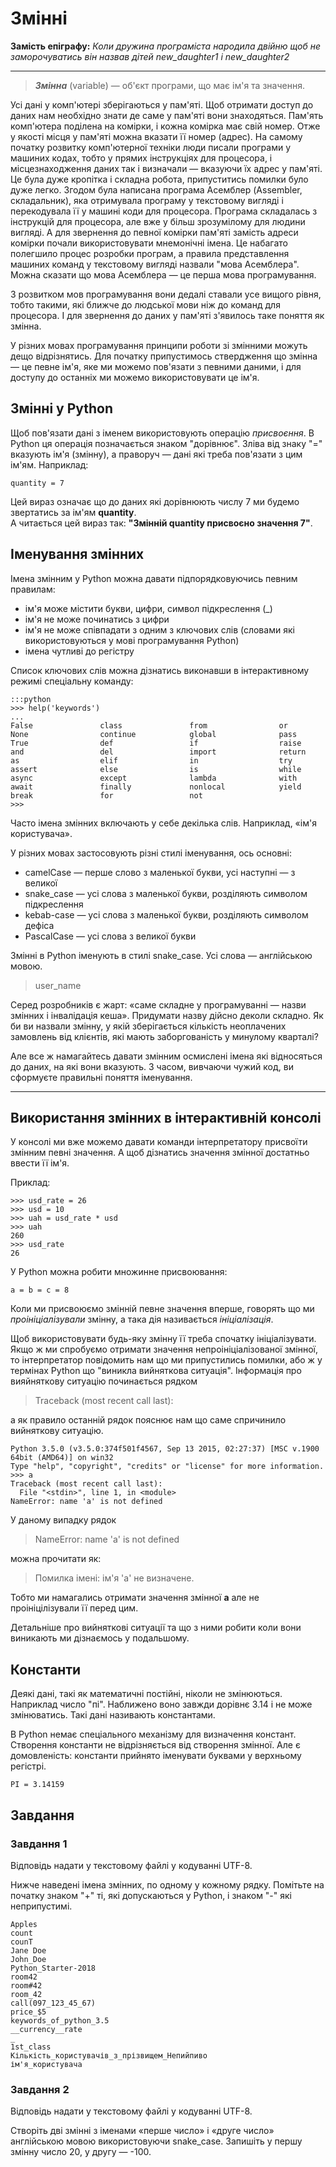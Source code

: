 # Змінні

**Замість епіграфу:**
*Коли дружина програміста народила двійню щоб не заморочуватись він назвав дітей new_daughter1 і new_daughter2*

-----
> ***Змінна*** (variable) — об'єкт програми, що має ім'я та значення.

Усі дані у комп'ютері зберігаються у пам'яті. Щоб отримати доступ до даних нам необхідно знати де саме у пам'яті вони знаходяться.
Пам'ять комп'ютера поділена на комірки, і кожна комірка має свій номер. Отже у якості місця у пам'яті можна вказати її номер (адрес).
На самому початку розвитку комп'ютерної техніки люди писали програми у машиних кодах, тобто у прямих інструкціях для процесора, і місцезнаходження даних так і визначали — вказуючи їх адрес у пам'яті.
Це була дуже кропітка і складна робота, припуститись помилки було дуже легко.
Згодом була написана програма Асемблер (Assembler, складальник), яка отримувала програму у текстовому вигляді і перекодувала її у машині коди для процесора.
Програма складалась з інструкцій для процесора, але вже у більш зрозумілому для людини вигляді.
А для звернення до певної комірки пам'яті замість адреси комірки почали використовувати мнемонічні імена.
Це набагато полегшило процес розробки програм, а правила представлення машиних команд у текстовому вигляді назвали "мова Асемблера".
Можна сказати що мова Асемблера — це перша мова програмування.

З розвитком мов програмування вони дедалі ставали усе вищого рівня, тобто такими, які ближче до людської мови ніж до команд для процесора.
І для звернення до даних у пам'яті з'явилось таке поняття як змінна.

У різних мовах програмування принципи роботи зі змінними можуть дещо відрізнятись.
Для початку припустимось ствердження що змінна — це певне ім'я, яке ми можемо пов'язати з певними даними, і для доступу до останніх ми можемо використовувати це ім'я.

## Змінні у Python
Щоб пов'язати дані з іменем використовують операцію *присвоєння*. В Python ця операція позначається знаком "дорівнює".
Зліва від знаку "=" вказують ім'я (змінну), а праворуч — дані які треба пов'язати з цим ім'ям.
Наприклад:

	quantity = 7

Цей вираз означає що до даних які дорівнюють числу 7 ми будемо звертатись за ім'ям **quantity**.  
А читається цей вираз так: **"Змінній quantity присвоєно значення 7"**.

## Іменування змінних

Імена змінним у Python можна давати підпорядковуючись певним правилам:

- ім'я може містити букви, цифри, символ підкреслення (_)
- ім'я не може починатись з цифри
- ім'я не може співпадати з одним з ключових слів (словами які використовуються у мові програмування Python)
- імена чутливі до регістру

Список ключових слів можна дізнатись виконавши в інтерактивному режимі спеціальну команду:

	:::python
	>>> help('keywords')
	...
	False               class               from                or
	None                continue            global              pass
	True                def                 if                  raise
	and                 del                 import              return
	as                  elif                in                  try
	assert              else                is                  while
	async               except              lambda              with
	await               finally             nonlocal            yield
	break               for                 not
	>>>

Часто імена змінних включають у себе декілька слів. 
Наприклад, «ім'я користувача». 

У різних мовах застосовують різні стилі іменування, ось основні:

- camelCase — перше слово з маленької букви, усі наступні — з великої
- snake_case — усі слова з маленької букви, розділяють символом підкреслення
- kebab-case — усі слова з маленької букви, розділяють символом дефіса
- PascalCase — усі слова з великої букви

Змінні в Python іменують в стилі snake_case. 
Усі слова — англійською мовою. 

> user_name

Серед розробників є жарт: «саме складне у програмуванні — назви змінних і інвалідація кеша». 
Придумати назву дійсно деколи складно. 
Як би ви назвали змінну, у якій зберігається кількість неоплачених замовлень від клієнтів, які  мають заборгованість у минулому кварталі?

Але все ж намагайтесь давати змінним осмислені імена які відносяться до даних, на які вони вказують. 
З часом, вивчаючи чужий код, ви сформуєте правильні поняття іменування.

-----
## Використання змінних в інтерактивній консолі
У консолі ми вже можемо давати команди інтерпретатору присвоїти змінним певні значення.
А щоб дізнатись значення змінної достатньо ввести її ім'я.

Приклад:

	>>> usd_rate = 26
	>>> usd = 10
	>>> uah = usd_rate * usd
	>>> uah
	260
	>>> usd_rate
	26
	
У Python можна робити множинне присвоювання:

	a = b = c = 8
	
Коли ми присвоюємо змінній певне значення вперше, говорять що ми *проініціалізували* змінну, а така дія називається *ініціалізація*.

Щоб використовувати будь-яку змінну її треба спочатку ініціалізувати. Якщо ж ми спробуємо отримати значення непроініціалізованої змінної, то інтерпретатор повідомить нам що ми припустились помилки, або ж у термінах Python що "виникла вийняткова ситуація".
Інформація про вияйняткову ситуацію починається рядком
> Traceback (most recent call last):

а як правило останній рядок пояснює нам що саме спричинило вийняткову ситуацію.

	Python 3.5.0 (v3.5.0:374f501f4567, Sep 13 2015, 02:27:37) [MSC v.1900 64bit (AMD64)] on win32
	Type "help", "copyright", "credits" or "license" for more information.
	>>> a
	Traceback (most recent call last):
	  File "<stdin>", line 1, in <module>
	NameError: name 'a' is not defined
	
У даному випадку рядок

>NameError: name 'a' is not defined

можна прочитати як:

>Помилка імені: ім'я 'a' не визначене.

Тобто ми намагались отримати значення змінної **a** але не проініцілізували її перед цим.

Детальніше про вийняткові ситуації та що з ними робити коли вони виникають ми дізнаємось у подальшому.

## Константи

Деякі дані, такі як математичні постійні, ніколи не змінюються. 
Наприклад число "пі". 
Наближено воно завжди дорівнє 3.14 і не може змінюватись. 
Такі дані називають константами. 

В Python немає спеціального механізму для визначення констант. 
Створення константи не відрізняється від створення змінної. 
Але є домовленість: константи прийнято іменувати буквами у верхньому регістрі. 

	PI = 3.14159
	


## Завдання

### Завдання 1

Відповідь надати у текстовому файлі у кодуванні UTF-8.  

Нижче наведені імена змінних, по одному у кожному рядку.
Помітьте на початку знаком "+" ті, які допускаються у Python, і знаком "-" які неприпустимі.

	Apples  
	count  
	counT  
	Jane Doe  
	John_Doe  
	Python_Starter-2018  
	room42  
	room#42  
	room_42  
	call(097_123_45_67)  
	price_$5  
	keywords_of_python_3.5  
	__currency__rate  
	_  
	1st_class  
	Кількість_користувачів_з_прізвищем_Непийпиво  
	ім'я_користувача  



### Завдання 2

Відповідь надати у текстовому файлі у кодуванні UTF-8.  

Створіть дві змінні з іменами «перше число» і «друге число» англійською мовою використовуючи snake_case.  Запишіть у першу змінну число 20, 
у другу — -100. 

